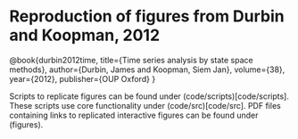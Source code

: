 # Reproduction of figures from Durbin and Koopman, 2012

@book{durbin2012time,
  title={Time series analysis by state space methods},
  author={Durbin, James and Koopman, Siem Jan},
  volume={38},
  year={2012},
  publisher={OUP Oxford}
}

Scripts to replicate figures can be found under (code/scripts)[code/scripts]. These scripts use core functionality under (code/src)[code/src]. PDF files containing links to replicated interactive figures can be found under (figures).


